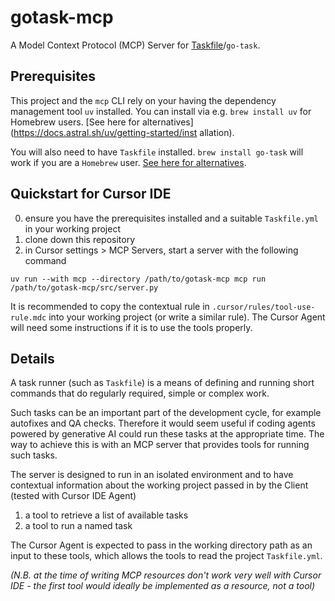 # gotask-mcp

A Model Context Protocol (MCP) Server for [Taskfile](https://taskfile.dev/)/`go-task`.

## Prerequisites

This project and the `mcp` CLI rely on your having the dependency management tool `uv` installed. You can install via e.g. `brew install uv` for Homebrew users. [See here for alternatives](https://docs.astral.sh/uv/getting-started/inst
allation).

You will also need to have `Taskfile` installed. `brew install go-task` will work if you are a `Homebrew` user.
[See here for alternatives](https://taskfile.dev/installation/).

## Quickstart for Cursor IDE

0. ensure you have the prerequisites installed and a suitable `Taskfile.yml` in your working project
1. clone down this repository
2. in Cursor settings > MCP Servers, start a server with the following command

`uv run --with mcp --directory /path/to/gotask-mcp mcp run /path/to/gotask-mcp/src/server.py`

It is recommended to copy the contextual rule in `.cursor/rules/tool-use-rule.mdc` into your working project (or write a similar rule). The Cursor Agent will need some instructions if it is to use the tools properly.

## Details

A task runner (such as `Taskfile`) is a means of defining and running short commands that do regularly required, simple or complex work.

Such tasks can be an important part of the development cycle, for example autofixes and QA checks. Therefore it would seem useful if coding agents powered by generative AI could run these tasks at the appropriate time. The way to achieve this is with an MCP server that provides tools for running such tasks.

The server is designed to run in an isolated environment and to have contextual information about the working project passed in by the Client (tested with Cursor IDE Agent)

1. a tool to retrieve a list of available tasks
2. a tool to run a named task

The Cursor Agent is expected to pass in the working directory path as an input to these tools, which allows the tools to read the project `Taskfile.yml`.

_(N.B. at the time of writing MCP resources don't work very well with Cursor IDE - the first tool would ideally be implemented as a resource, not a tool)_
